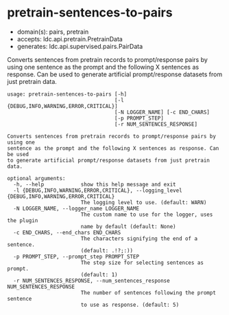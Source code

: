 # pretrain-sentences-to-pairs

* domain(s): pairs, pretrain
* accepts: ldc.api.pretrain.PretrainData
* generates: ldc.api.supervised.pairs.PairData

Converts sentences from pretrain records to prompt/response pairs by using one sentence as the prompt and the following X sentences as response. Can be used to generate artificial prompt/response datasets from just pretrain data.

```
usage: pretrain-sentences-to-pairs [-h]
                                   [-l {DEBUG,INFO,WARNING,ERROR,CRITICAL}]
                                   [-N LOGGER_NAME] [-c END_CHARS]
                                   [-p PROMPT_STEP]
                                   [-r NUM_SENTENCES_RESPONSE]

Converts sentences from pretrain records to prompt/response pairs by using one
sentence as the prompt and the following X sentences as response. Can be used
to generate artificial prompt/response datasets from just pretrain data.

optional arguments:
  -h, --help            show this help message and exit
  -l {DEBUG,INFO,WARNING,ERROR,CRITICAL}, --logging_level {DEBUG,INFO,WARNING,ERROR,CRITICAL}
                        The logging level to use. (default: WARN)
  -N LOGGER_NAME, --logger_name LOGGER_NAME
                        The custom name to use for the logger, uses the plugin
                        name by default (default: None)
  -c END_CHARS, --end_chars END_CHARS
                        The characters signifying the end of a sentence.
                        (default: .!?;:))
  -p PROMPT_STEP, --prompt_step PROMPT_STEP
                        The step size for selecting sentences as prompt.
                        (default: 1)
  -r NUM_SENTENCES_RESPONSE, --num_sentences_response NUM_SENTENCES_RESPONSE
                        The number of sentences following the prompt sentence
                        to use as response. (default: 5)
```
